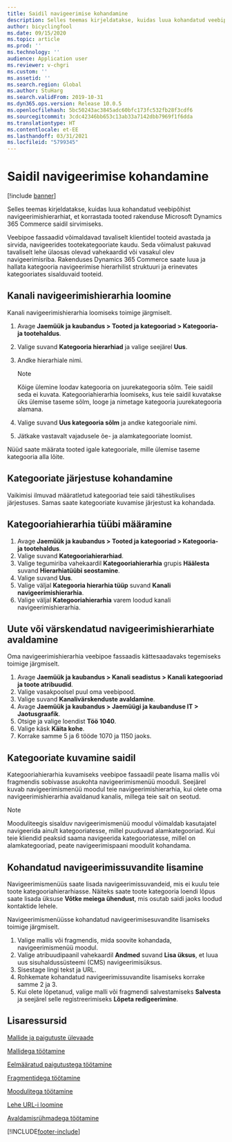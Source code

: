 ```yaml
---
title: Saidil navigeerimise kohandamine
description: Selles teemas kirjeldatakse, kuidas luua kohandatud veebipõhist navigeerimishierarhiat, et korrastada tooted rakenduse Microsoft Dynamics 365 Commerce saidil sirvimiseks.
author: bicyclingfool
ms.date: 09/15/2020
ms.topic: article
ms.prod: ''
ms.technology: ''
audience: Application user
ms.reviewer: v-chgri
ms.custom: ''
ms.assetid: ''
ms.search.region: Global
ms.author: StuHarg
ms.search.validFrom: 2019-10-31
ms.dyn365.ops.version: Release 10.0.5
ms.openlocfilehash: 5bc50243ac3845adc60bfc173fc532fb28f3cdf6
ms.sourcegitcommit: 3cdc42346bb653c13ab33a7142dbb7969f1f6dda
ms.translationtype: HT
ms.contentlocale: et-EE
ms.lasthandoff: 03/31/2021
ms.locfileid: "5799345"
---
```

# <a name="customize-site-navigation"></a>Saidil navigeerimise kohandamine

[!include [banner](includes/banner.md)]

Selles teemas kirjeldatakse, kuidas luua kohandatud veebipõhist navigeerimishierarhiat, et korrastada tooted rakenduse Microsoft Dynamics 365 Commerce saidil sirvimiseks.

Veebipoe fassaadid võimaldavad tavaliselt klientidel tooteid avastada ja sirvida, navigeerides tootekategooriate kaudu. Seda võimalust pakuvad tavaliselt lehe ülaosas olevad vahekaardid või vasakul olev navigeerimisriba. Rakenduses Dynamics 365 Commerce saate luua ja hallata kategooria navigeerimise hierarhilist struktuuri ja erinevates kategooriates sisalduvaid tooteid.

## <a name="create-a-channel-navigation-hierarchy"></a>Kanali navigeerimishierarhia loomine

Kanali navigeerimishierarhia loomiseks toimige järgmiselt.

1. Avage **Jaemüük ja kaubandus \> Tooted ja kategooriad \> Kategooria- ja tootehaldus**.
1. Valige suvand **Kategooria hierarhiad** ja valige seejärel **Uus**.
1. Andke hierarhiale nimi.

    > [!NOTE]
    > Kõige ülemine loodav kategooria on juurekategooria sõlm. Teie saidil seda ei kuvata. Kategooriahierarhia loomiseks, kus teie saidil kuvatakse üks ülemise taseme sõlm, looge ja nimetage kategooria juurekategooria alamana.

1. Valige suvand **Uus kategooria sõlm** ja andke kategooriale nimi.
1. Jätkake vastavalt vajadusele õe- ja alamkategooriate loomist.

Nüüd saate määrata tooted igale kategooriale, mille ülemise taseme kategooria alla lõite.

## <a name="customize-the-order-of-categories"></a>Kategooriate järjestuse kohandamine

Vaikimisi ilmuvad määratletud kategooriad teie saidi tähestikulises järjestuses. Samas saate kategooriate kuvamise järjestust ka kohandada.

## <a name="assign-a-category-hierarchy-type"></a>Kategooriahierarhia tüübi määramine

1. Avage **Jaemüük ja kaubandus \> Tooted ja kategooriad \> Kategooria- ja tootehaldus**.
1. Valige suvand **Kategooriahierarhiad**.
1. Valige tegumiriba vahekaardil **Kategooriahierarhia** grupis **Häälesta** suvand **Hierarhiatüübi seostamine**.
1. Valige suvand **Uus**.
1. Valige väljal **Kategooria hierarhia tüüp** suvand **Kanali navigeerimishierarhia**.
1. Valige väljal **Kategooriahierarhia** varem loodud kanali navigeerimishierarhia.

## <a name="publish-new-or-updated-navigation-hierarchies"></a>Uute või värskendatud navigeerimishierarhiate avaldamine

Oma navigeerimishierarhia veebipoe fassaadis kättesaadavaks tegemiseks toimige järgmiselt.

1. Avage **Jaemüük ja kaubandus \> Kanali seadistus \> Kanali kategooriad ja toote atribuudid**.
1. Valige vasakpoolsel puul oma veebipood.
1. Valige suvand **Kanalivärskenduste avaldamine**.
1. Avage **Jaemüük ja kaubandus \> Jaemüügi ja kaubanduse IT \> Jaotusgraafik**.
1. Otsige ja valige loendist **Töö 1040**.
1. Valige käsk **Käita kohe**.
1. Korrake samme 5 ja 6 tööde 1070 ja 1150 jaoks.

## <a name="show-categories-on-your-site"></a>Kategooriate kuvamine saidil

Kategooriahierarhia kuvamiseks veebipoe fassaadil peate lisama mallis või fragmendis sobivasse asukohta navigeerimismenüü mooduli. Seejärel kuvab navigeerimismenüü moodul teie navigeerimishierarhia, kui olete oma navigeerimishierarhia avaldanud kanalis, millega teie sait on seotud.

> [!NOTE]
> Mooduliteegis sisalduv navigeerimismenüü moodul võimaldab kasutajatel navigeerida ainult kategooriatesse, millel puuduvad alamkategooriad. Kui teie kliendid peaksid saama navigeerida kategooriatesse, millel on alamkategooriad, peate navigeerimispaani moodulit kohandama.

## <a name="add-custom-navigation-options"></a>Kohandatud navigeerimissuvandite lisamine

Navigeerimismenüüs saate lisada navigeerimissuvandeid, mis ei kuulu teie toote kategooriahierarhiasse. Näiteks saate toote kategooria loendi lõpus saate lisada üksuse **Võtke meiega ühendust**, mis osutab saidi jaoks loodud kontaktide lehele.

Navigeerimismenüüsse kohandatud navigeerimisesuvandite lisamiseks toimige järgmiselt.

1. Valige mallis või fragmendis, mida soovite kohandada, navigeerimismenüü moodul.
1. Valige atribuudipaanil vahekaardil **Andmed** suvand **Lisa üksus**, et luua uus sisuhaldussüsteemi (CMS) navigeerimisüksus.
1. Sisestage lingi tekst ja URL.
1. Rohkemate kohandatud navigeerimissuvandite lisamiseks korrake samme 2 ja 3.
1. Kui olete lõpetanud, valige malli või fragmendi salvestamiseks **Salvesta** ja seejärel selle registreerimiseks **Lõpeta redigeerimine**.

## <a name="additional-resources"></a>Lisaressursid

[Mallide ja paigutuste ülevaade](templates-layouts-overview.md)

[Mallidega töötamine](work-with-templates.md)

[Eelmääratud paigutustega töötamine](work-with-layouts.md)

[Fragmentidega töötamine](work-with-fragments.md)

[Moodulitega töötamine](work-with-modules.md)

[Lehe URL-i loomine](create-page-url.md)

[Avaldamisrühmadega töötamine](publish-groups.md)


[!INCLUDE[footer-include](../includes/footer-banner.md)]
